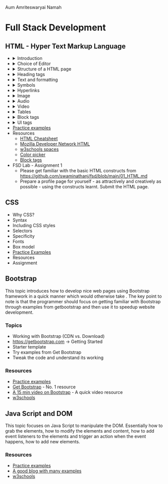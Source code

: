 Aum Amriteswaryai Namah

# Full Stack Development

## HTML - Hyper Text Markup Language

* <details><summary>Introduction</summary>
  - World Wide Web <br />
  - Web 1.0, Web 2.0, Web 3.0 <br />
  - Model View Controller (MVC) architecture <br />
  - Front End: HTML, CSS, JavaScript [jQuery, Bootstrap] <br />
  - HTML5 <br />
  - Document Object Model (DOM) <br />
  </details>
* <details><summary>Choice of Editor</summary>
  - Atom / VS Code / SublimeText <br />
  - w3schools / codepen <br />
  </details
* <details><summary>Structure of a HTML page</summary>
  - Set doctype <br />
  - The &lt;html&gt; tag <br />
  - The &lt;head&gt; tag <br />
  - The &lt;meta&gt; tag with charset attribute <br />
  - The &lt;title&gt; tag <br />
  - The &lt;body&gt; tag
  </details>
* <details><summary> Heading tags</summary>
  - The &lt;h1&gt; tag <br />
  - The &lt;h2&gt; tag <br />
  - The &lt;h3&gt; tag <br />
  - The &lt;h4&gt; tag <br />
  - The &lt;h5&gt; tag
  </details>
* <details><summary>Text and formatting</summary>
  - The &lt;p&gt; (paragraph) tag <br />
  - The &lt;p&gt; tag with align attribute set to "right" or "center" <br />
  - The &lt;strong&gt; (bold) tag <br />
  - The &lt;em&gt; (emphasis/italics) tag <br />
  - The &lt;span&gt; tag <br />
  - The &lt;span&gt; tag with style attribute text-decoration field for underline <br />
  - The &lt;span&gt; tag with style attribute for color <br />
  - The &lt;sup&gt; tag (superscript) <br />
  - The &lt;sub&gt; tag (subscript) <br />
  - The &lt;br /&gt; (line break) tag
  - The &lt;hr /&gt; (horizontal ruler) tag <br />
  - The &lt;ol&gt; (ordered list) tag <br />
  - The &lt;ul&gt; (unordered list) tag <br />
  - The &lt;li&gt; (list item) tag
  - The &lt;details&gt; and &lt;summary&gt; tags - To hide/show text <br />
  </details>
* <details><summary>Symbols</summary>
  - &amp;nbsp; - non breaking space <br />
  - &amp;#x20B9; - Indian Rupee symbol <br />
  - &amp;quot; - Double quote <br />
  - &amp;apos; - Single quote <br />
  - &amp;check; - Check mark &check; <br />
  - &amp;plus; - plus symbol <br />
  - &amp;minus; - minus symbol
  - &amp;times; - multiplication symbol <br />
  - &amp;divide; - division symbol <br />
  - &amp;equals; - equals symbol <br />
  - &amp;ne; - not equals symbol <br />
  - &amp;frac12; - &frac12; symbol <br />
  - &amp;frac14; - &frac14; symbol <br />
  - &amp;frac23; - &frac34; symbol <br />
  </details>
* <details><summary>Hyperlinks</summary>
  - The &lt;a&gt; tag <br />
  - The href attribute <br />
  - The target attribute with "_blank" value <br />
  </details>
* <details><summary>Image</summary>
  - The &lt;img&gt; tag <br />
  - The src attribute <br />
  - The alt attribute <br />
  - The height attribute <br />
  - The width attribute <br />
  - The &lt;figure&gt; tag <br />
  - The &lt;figcaption&gt; tag <br />
  </details>
* <details><summary>Audio</summary>
  - The &lt;audio&gt; tag <br />
  - The &lt;audio&gt; tag with src and controls attributes <br />
  - The &lt;source&gt; tag inside audio tag with src and type <br />
  - The autoplay** attribute <br />
  </details>
* <details><summary>Video</summary>
  - The &lt;video&gt; tag <br />
  - The &lt;video&gt; tag with src, width, height and controls attributes <br />
  - The &lt;source&gt; tag inside video tag with src and type <br />
  - The autoplay attribute <br />
  </details>
* <details><summary>Tables</summary>
  - The &lt;table&gt; tag <br />
  - The &lt;thead&gt; tag <br />
  - The &lt;tr&gt; tag <br />
  - The &lt;td&gt; tag <br />
  - The &lt;tfoot&gt; tag <br />
  - The &lt;caption&gt; tag <br />
  </details>
* <details><summary>Block tags</summary>
  - The &lt;header&gt; tag <br />
  - The &lt;nav&gt; tag <br />
  - The &lt;article&gt; tag <br />
  - The &lt;section&gt; tag <br />
  - The &lt;figure&gt; tag <br />
  - The &lt;aside&gt; tag <br />
  - The &lt;div&gt; tag <br />
  - The &lt;footer&gt; tag <br />
  - The &lt;blockquote&gt; tag <br />
  - The &lt;mark&gt; tag <br />
  </details>
* <details><summary>UI tags</summary>
  - The &lt;button&gt; tag <br />
  - The &lt;label&gt; tag <br />
  - The &lt;input&gt; tag with type attribute set to "text" (text box) <br />
  - The &lt;input&gt; tag with type attribute set to "password" (password) <br />
  - The &lt;input&gt; tag with type attribute set to "radio" (radiobutton) - to be followed by a label <br />
    - Bunch of radiobuttons are grouped by name attribute <br />
  - The &lt;input&gt; tag with type attribute set to "checkbox" (checkbox) - to be followed by a label <br />
    - Bunch of radiobuttons are grouped by name attribute <br />
  - The &lt;select&gt; tag  <br />
  - The &lt;option&gt; tag enclosed within &lt;select&gt; tag <br />
  - The &lt;meter&gt; tag with value, min and max attributes <br />
  - The &lt;progress&gt; tag with value and max attributes <br />
  </details>
* [Practice examples](01_HTML.md)
* Resources
  - [HTML Cheatsheet](https://htmlcheatsheet.com/)
  - [Mozilla Developer Network HTML](https://developer.mozilla.org/en-US/docs/Web/HTML)
  - [w3schools spaces](https://spaces.w3schools.com/)
  - [Color picker](https://www.w3schools.com/colors/colors_picker.asp)
  - [Block tags](https://softcodeon.com/tutorials/10-alternatives-to-the-div-html-tag.htm)
* FSD Lab - Assignment 1
  - Please get familiar with the basic HTML constructs from https://github.com/swaminathanj/fsd/blob/main/01_HTML.md
  - Prepare a profile page for yourself - as attractively and creatively as possible - using the constructs learnt. Submit the HTML page.

## CSS
* Why CSS?
* Syntax
* Including CSS styles
* Selectors
* Specificity
* Fonts
* Box model
* [Practice Examples](02_CSS.md)
* Resources
* Assignment

## Bootstrap
This topic introduces how to develop nice web pages using Bootstrap framework in a quick manner which would otherwise take . The key point to note is that the programmer should focus on getting familiar with Bootstrap through examples from getbootstrap and then use it to speedup website development.

### Topics
* Working with Bootstrap (CDN vs. Download)
* https://getbootstrap.com -> Getting Started
* Starter template
* Try examples from Get Bootstrap
* Tweak the code and understand its working

### Resources
* [Practice examples](03_Bootstrap.md)
* [Get Bootstrap](https://getbootstrap.com/) - No. 1 resource
* [A 15 min video on Bootstrap](https://www.youtube.com/watch?v=dtTWD0ystG0) - A quick video resource
* [w3schools](https://www.w3schools.com/bootstrap5/index.php)


## Java Script and DOM
This topic focuses on Java Script to manipulate the DOM. Essentially how to grab the elements, how to modify the elements and content, how to add event listeners to the elements and trigger an action when the event happens, how to add new elements. 

### Resources
* [Practice examples](04_DOM_JS.md)
* [A good blog with many examples](https://www.toolsqa.com/javascript/dom-in-javascript/)
* [w3schools](https://www.w3schools.com/js/js_htmldom.asp)

